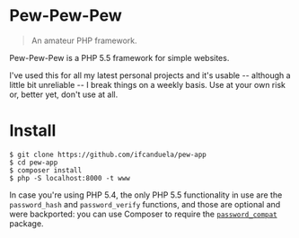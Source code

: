 # Pew-Pew-Pew

 > An amateur PHP framework.

Pew-Pew-Pew is a PHP 5.5 framework for simple websites.

I've used this for all my latest personal projects and it's 
usable -- although a little bit unreliable -- I break things 
on a weekly basis. Use at your own risk or, better yet, don't 
use at all.

# Install

    $ git clone https://github.com/ifcanduela/pew-app
    $ cd pew-app
    $ composer install
    $ php -S localhost:8000 -t www

In case you're using PHP 5.4, the only PHP 5.5 functionality in use
are the `password_hash` and `password_verify` functions, and those 
are optional and were backported: you can use Composer to require the
[`password_compat`](https://packagist.org/packages/ircmaxell/password-compat)
package.
